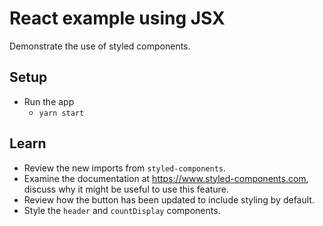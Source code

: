# React example using JSX

Demonstrate the use of styled components.

## Setup

* Run the app
  * `yarn start`

## Learn

* Review the new imports from `styled-components`.
* Examine the documentation at https://www.styled-components.com, discuss why it might be useful to use this feature.
* Review how the button has been updated to include styling by default.
* Style the `header` and `countDisplay` components.
